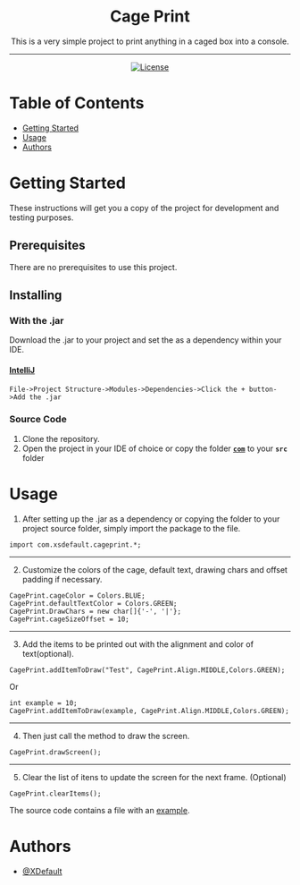 <h1 align="center">
Cage Print
</h1>

<p align="center"> This is a very simple project to print anything in a caged box into a console.
</p>

---
 
<div align="center">

[![License](https://img.shields.io/badge/license-MIT-blue.svg)](/LICENSE)
</div>


# Table of Contents

- [Getting Started](#getting_started)
- [Usage](#usage)
- [Authors](#authors)

# Getting Started <a name = "getting_started"></a>

These instructions will get you a copy of the project for development and testing purposes.

## Prerequisites

There are no prerequisites to use this project.

## Installing

### With the .jar
Download the .jar to your project and set the as a dependency within your IDE.
 
#### [IntelliJ](https://www.jetbrains.com/idea/)
```
File->Project Structure->Modules->Dependencies->Click the + button->Add the .jar
```

### Source Code
1. Clone the repository.
2. Open the project in your IDE of choice or copy the folder <b>[```com```](src/com)</b> to your <b>```src```</b> folder

# Usage <a name="usage"></a>

1. After setting up the .jar as a dependency or copying the folder to your project source folder, simply import the package to the file.

```
import com.xsdefault.cageprint.*;
```

---

2. Customize the colors of the cage, default text, drawing chars and offset padding if necessary.

```
CagePrint.cageColor = Colors.BLUE;
CagePrint.defaultTextColor = Colors.GREEN;
CagePrint.DrawChars = new char[]{'-', '|'};
CagePrint.cageSizeOffset = 10;
```

---
 
3. Add the items to be printed out with the alignment and color of text(optional).

```
CagePrint.addItemToDraw("Test", CagePrint.Align.MIDDLE,Colors.GREEN);
```
Or
```
int example = 10;
CagePrint.addItemToDraw(example, CagePrint.Align.MIDDLE,Colors.GREEN);
```
---

4. Then just call the method to draw the screen.
```
CagePrint.drawScreen();
```

---

5. Clear the list of itens to update the screen for the next frame. (Optional)
```
CagePrint.clearItems();
```

The source code contains a file with an [example](src/test/main/Main.java).

# Authors <a name = "authors"></a>

- [@XDefault](https://github.com/XDefault)